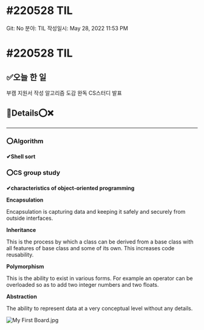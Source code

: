 # #220528 TIL

Git: No
분야: TIL
작성일시: May 28, 2022 11:53 PM

# #220528 TIL

## ****✅오늘 한 일****

부캠 지원서 작성
알고리즘 도감 완독
CS스터디 발표

## 💌Details⭕❌

---

### ⭕Algorithm

**✔Shell sort**

### ⭕CS group study

**✔characteristics of object-oriented programming**

**Encapsulation** 

Encapsulation is capturing data and keeping it safely and securely from outside interfaces.

**Inheritance**

This is the process by which a class can be derived from a base class with all features of base class and some of its own. This increases code reusability.

**Polymorphism**

This is the ability to exist in various forms. For example an operator can be overloaded so as to add two integer numbers and two floats.

**Abstraction**

The ability to represent data at a very conceptual level without any details.

![My First Board.jpg](#220528%20TIL%2080d08356330d4dd686637d690e1b7cb1/My_First_Board.jpg)